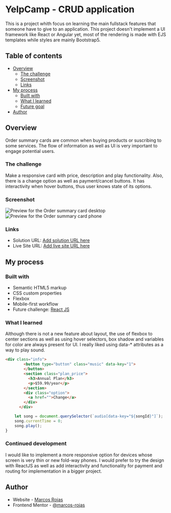# YelpCamp - CRUD application

This is a project whith focus on learning the main fullstack features that
someone have to give to an application. This project doesn't implement
a UI framework like React or Angular yet, most of the rendering is made
with EJS templates while styles are mainly Bootstrap5.


## Table of contents

- [Overview](#overview)
  - [The challenge](#the-challenge)
  - [Screenshot](#screenshot)
  - [Links](#links)
- [My process](#my-process)
  - [Built with](#built-with)
  - [What I learned](#what-i-learned)
  - [Future goal](#future-goals)
- [Author](#author)

## Overview
Order summary cards are common when buying products or suscribing to some
services. The flow of information as well as UI is very important to engage
potential users.

### The challenge
Make a responsive card with price, description and play functionality. Also,
there is a change option as well as payment/cancel buttons. It has interactivity
when hover buttons, thus user knows state of its options.

### Screenshot

![Preview for the Order summary card desktop](./design/desktop-view.jpg)
![Preview for the Order summary card phone](./design/iphone-view.jpg)

### Links

- Solution URL: [Add solution URL here](https://github.com/marcos-rojas/FrontEndMentorC1)
- Live Site URL: [Add live site URL here](https://marcos-rojas.github.io/FrontEndMentorC1/)

## My process

### Built with

- Semantic HTML5 markup
- CSS custom properties
- Flexbox
- Mobile-first workflow
- Future challenge: [React JS](https://reactjs.org/)

### What I learned

Although there is not a new feature about layout, the use of flexbox
to center sections as well as using hover selectors, box shadow and
variables for color are always present for UI. I really liked using
data-* attributes as a way to play sound.

```html
<div class="info">
        <button type="button" class="music" data-key="1">
        </button>
        <section class="plan_price">
          <h3>Annual Plan</h3> 
          <p>$59.99/year</p> 
        </section>
        <div class="option">
          <a href="">Change</a>
        </div>
      </div>
```

```js
    let song = document.querySelector(`audio[data-key="${songId}"]`);
    song.currentTime = 0;
    song.play();
}
```

### Continued development

I would like to implement a more responsive option for devices whose screen is very
thin or new fold-way phones. I would prefer to try the design with ReactJS as well
as add interactivity and functionality for payment and routing for implementation
in a bigger project.

## Author

- Website - [Marcos Rojas](https://marcos-rojas.github.io/portfolio/)
- Frontend Mentor - [@marcos-rojas](https://www.frontendmentor.io/profile/marcos-rojas)
